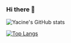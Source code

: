 ### Hi there 👋

<!--
**yacinebouaouni/yacinebouaouni** is a ✨ _special_ ✨ repository because its `README.md` (this file) appears on your GitHub profile.

Here are some ideas to get you started:

- 🔭 I’m currently working on ...
- 🌱 I’m currently learning ...
- 👯 I’m looking to collaborate on ...
- 🤔 I’m looking for help with ...
- 💬 Ask me about ...
- 📫 How to reach me: ...
- 😄 Pronouns: ...
- ⚡ Fun fact: ...
-->

![Yacine's GitHub stats](https://github-readme-stats.vercel.app/api?username=yacinebouaouni&count_private=true&theme=tokyonight)


[![Top Langs](https://github-readme-stats.vercel.app/api/top-langs/?username=yacinebouaouni&hide=jupyter%20notebook,SCSS,CSS,HTML,TSQL)](https://github.com/anuraghazra/github-readme-stats&theme=tokyonight)
